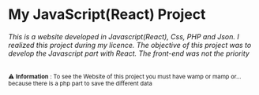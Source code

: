# My JavaScript(React) Project

###### This is a website developed in Javascript(React), Css, PHP and Json. I realized this project during my licence. The objective of this project was to develop the Javascript part with React. The front-end was not the priority

<sub> :warning: **Information** : To see the Website of this project you must have wamp or mamp or... because there is a php part to save the different data </sub>
